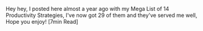  Hey hey, I posted here almost a year ago with my Mega List of 14 Productivity Strategies, I've now got 29 of them and they've served me well, Hope you enjoy! [7min Read] 